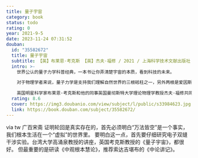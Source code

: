 ```yaml
---
title: 量子宇宙
category: book
status: todo
rating: 0
year: 2021-9-5
date: 2023-11-24 07:31:52
douban:
  id: "35582672"
  title: 量子宇宙
  subtitle: 【英】布莱恩·考克斯 【英】杰夫·福修 / 2021 / 上海科学技术文献出版社
  intro: >-
    世界公认的量子力学科普经典，一本书让你弄清楚宇宙的本质，看到科技的未来。

    对于物理学者来说，量子力学是支持我们理解自然世界的三根砥柱之一，另外两根是爱因斯坦的狭义和广义相对论。爱因斯坦的理论分别处理了时间和空间的性质，以及引力问题，而量子力学处理剩下的一切问题。量子世界的"怪异"有很多丰碑“双缝实验”“薛定谔的猫”“不确定性原理”，它常常导致混乱，坦率地说，是糟糕的科学。

    英国明星科学家布莱恩·考克斯和他的同事英国曼彻斯特大学理论物理学教授杰夫·福修共同编写了这本科普经典《量子宇宙》。书中用简洁的语言讲述了量子力学如何为自然界提供了一个具体的模型，其本质可与牛顿的运动定律、麦克斯韦的电磁理论、爱因斯坦的相对论相媲美。为了让大众读者更好地走进量子力学的物理世界，本书从物理的发展进程切入，追问哪些实验观察使量子力学成为必要，它是如何构建的，以及为什么我们能从中看到科技的未来，尽管它有明显的怪异性，它仍然是一个好理论。
  rating: 8.6
  cover: https://img3.doubanio.com/view/subject/l/public/s33984623.jpg
  link: https://book.douban.com/subject/35582672/
---
```


via tw 广百宋斋 证明轮回是真实存在的，首先必须明白“万法皆空”是一个事实，我们根本生活在一个“虚拟”的世界里。
要明白这一点，首先要仔细研究电子双缝干涉实验。台湾大学高涌泉教授的讲座，英国考克斯教授的《量子宇宙》，都很好。
但最重要的是研读《中观根本慧论》，推荐索达吉堪布的《中论讲记》。
